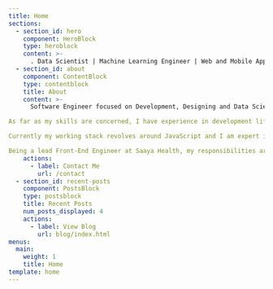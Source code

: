 ```yaml
---
title: Home
sections:
  - section_id: hero
    component: HeroBlock
    type: heroblock
    content: >-
      . Data Scientist | Machine Learning Engineer | Web and Mobile App Developer | Writer | Blockchain Enthusiast.
  - section_id: about
    component: ContentBlock
    type: contentblock
    title: About
    content: >-
      Software Engineer focused on Development, Designing and Data Science. I am expert in development of software solutions including Web and Mobile applications. Alongside this I keep myself up-to-date with the latest technologies and tools in the market.

As far as my skills are concerned, I have experience in development life-cycle, testing and project management. Machine learning is the core area of my focus apart from my software engineering projects and I have employed these skills on some areas of machine learning research like Anomaly detection, Predictive analytics, Natural Language Processing etc.

Currently my working stack revolves around JavaScript and I am expert in ReactJS, NodeJS, Express and MongoDB but I enjoy working on any new technologies to keep myself up and running with trends in industry.

Being a lead Front-End Engineer at Saaya Health, my responsibilities are impact-full and widespread and managing all the development work here imparts me good management skills. So, if you have something to discuss with me regarding all these things, then connect with me at 'saeed_dev@yahoo.com'. I look forward to speaking with you.
    actions:
      - label: Contact Me
        url: /contact
  - section_id: recent-posts
    component: PostsBlock
    type: postsblock
    title: Recent Posts
    num_posts_displayed: 4
    actions:
      - label: View Blog
        url: blog/index.html
menus:
  main:
    weight: 1
    title: Home
template: home
---
```

